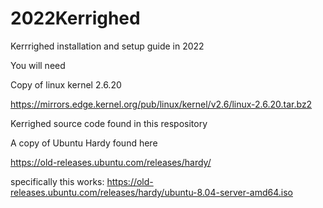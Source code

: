 # 2022Kerrighed
Kerrrighed installation and setup guide in 2022


You will need

Copy of linux kernel 2.6.20

https://mirrors.edge.kernel.org/pub/linux/kernel/v2.6/linux-2.6.20.tar.bz2

Kerrighed source code found in this respository

A copy of Ubuntu Hardy found here

https://old-releases.ubuntu.com/releases/hardy/

specifically this works: https://old-releases.ubuntu.com/releases/hardy/ubuntu-8.04-server-amd64.iso 
